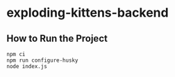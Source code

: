 # exploding-kittens-backend

## How to Run the Project

```
npm ci
npm run configure-husky
node index.js
```
